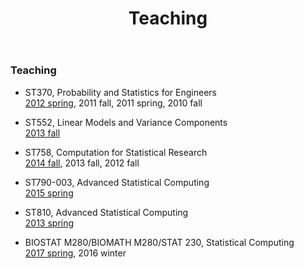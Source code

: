 ﻿---
layout: archive
title: Teaching
permalink: /teaching/
description: "Marc Sanchez-Artigas's website"
author_profile: true
tags: [URV, AST, Distributed Computing]
header:
  overlay_image: /assets/images/Grauges.jpg
---

<style>
  .archive p {
     font-size: 16px;
   }
</style>


### Teaching

* ST370, Probability and Statistics for Engineers  
[2012 spring](http://www.stat.ncsu.edu/people/zhou/courses/st370/), 2011 fall, 2011 spring, 2010 fall

* ST552, Linear Models and Variance Components  
[2013 fall](./teaching/st552-2013fall/)

* ST758, Computation for Statistical Research  
[2014 fall](./teaching/st758-2014fall/), 2013 fall, 2012 fall

* ST790-003, Advanced Statistical Computing  
[2015 spring](http://hua-zhou.github.io/teaching/st790-2015spr)

* ST810, Advanced Statistical Computing  
[2013 spring](http://www.stat.ncsu.edu/people/zhou/courses/st810/)

* BIOSTAT M280/BIOMATH M280/STAT 230, Statistical Computing  
[2017 spring](http://hua-zhou.github.io/teaching/biostatm280-2017spring/), 2016 winter

